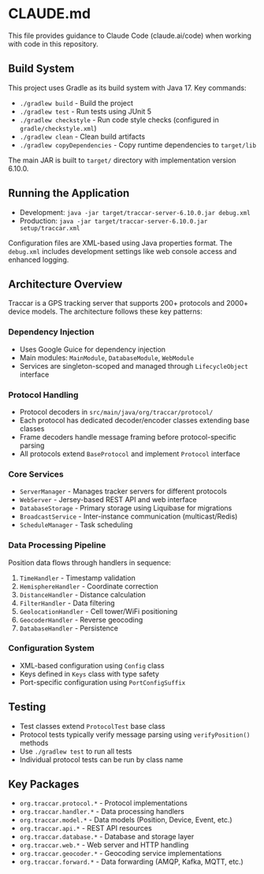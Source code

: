 # CLAUDE.md

This file provides guidance to Claude Code (claude.ai/code) when working with code in this repository.

## Build System

This project uses Gradle as its build system with Java 17. Key commands:

- `./gradlew build` - Build the project
- `./gradlew test` - Run tests using JUnit 5
- `./gradlew checkstyle` - Run code style checks (configured in `gradle/checkstyle.xml`)
- `./gradlew clean` - Clean build artifacts
- `./gradlew copyDependencies` - Copy runtime dependencies to `target/lib`

The main JAR is built to `target/` directory with implementation version 6.10.0.

## Running the Application

- Development: `java -jar target/traccar-server-6.10.0.jar debug.xml`
- Production: `java -jar target/traccar-server-6.10.0.jar setup/traccar.xml`

Configuration files are XML-based using Java properties format. The `debug.xml` includes development settings like web console access and enhanced logging.

## Architecture Overview

Traccar is a GPS tracking server that supports 200+ protocols and 2000+ device models. The architecture follows these key patterns:

### Dependency Injection
- Uses Google Guice for dependency injection
- Main modules: `MainModule`, `DatabaseModule`, `WebModule`
- Services are singleton-scoped and managed through `LifecycleObject` interface

### Protocol Handling
- Protocol decoders in `src/main/java/org/traccar/protocol/`
- Each protocol has dedicated decoder/encoder classes extending base classes
- Frame decoders handle message framing before protocol-specific parsing
- All protocols extend `BaseProtocol` and implement `Protocol` interface

### Core Services
- `ServerManager` - Manages tracker servers for different protocols
- `WebServer` - Jersey-based REST API and web interface
- `DatabaseStorage` - Primary storage using Liquibase for migrations
- `BroadcastService` - Inter-instance communication (multicast/Redis)
- `ScheduleManager` - Task scheduling

### Data Processing Pipeline
Position data flows through handlers in sequence:
1. `TimeHandler` - Timestamp validation
2. `HemisphereHandler` - Coordinate correction
3. `DistanceHandler` - Distance calculation
4. `FilterHandler` - Data filtering
5. `GeolocationHandler` - Cell tower/WiFi positioning
6. `GeocoderHandler` - Reverse geocoding
7. `DatabaseHandler` - Persistence

### Configuration System
- XML-based configuration using `Config` class
- Keys defined in `Keys` class with type safety
- Port-specific configuration using `PortConfigSuffix`

## Testing

- Test classes extend `ProtocolTest` base class
- Protocol tests typically verify message parsing using `verifyPosition()` methods
- Use `./gradlew test` to run all tests
- Individual protocol tests can be run by class name

## Key Packages

- `org.traccar.protocol.*` - Protocol implementations
- `org.traccar.handler.*` - Data processing handlers  
- `org.traccar.model.*` - Data models (Position, Device, Event, etc.)
- `org.traccar.api.*` - REST API resources
- `org.traccar.database.*` - Database and storage layer
- `org.traccar.web.*` - Web server and HTTP handling
- `org.traccar.geocoder.*` - Geocoding service implementations
- `org.traccar.forward.*` - Data forwarding (AMQP, Kafka, MQTT, etc.)